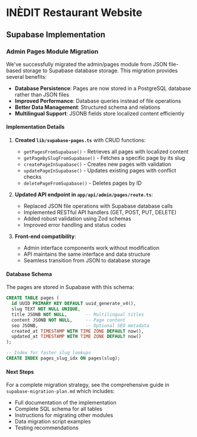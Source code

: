 # INÈDIT Restaurant Website

## Supabase Implementation

### Admin Pages Module Migration

We've successfully migrated the admin/pages module from JSON file-based storage to Supabase database storage. This migration provides several benefits:

- **Database Persistence**: Pages are now stored in a PostgreSQL database rather than JSON files
- **Improved Performance**: Database queries instead of file operations
- **Better Data Management**: Structured schema and relations
- **Multilingual Support**: JSONB fields store localized content efficiently

#### Implementation Details

1. **Created `lib/supabase-pages.ts`** with CRUD functions:
   - `getPagesFromSupabase()` - Retrieves all pages with localized content
   - `getPageBySlugFromSupabase()` - Fetches a specific page by its slug
   - `createPageInSupabase()` - Creates new pages with validation
   - `updatePageInSupabase()` - Updates existing pages with conflict checks
   - `deletePageFromSupabase()` - Deletes pages by ID

2. **Updated API endpoint in `app/api/admin/pages/route.ts`**:
   - Replaced JSON file operations with Supabase database calls
   - Implemented RESTful API handlers (GET, POST, PUT, DELETE)
   - Added robust validation using Zod schemas
   - Improved error handling and status codes

3. **Front-end compatibility**:
   - Admin interface components work without modification
   - API maintains the same interface and data structure
   - Seamless transition from JSON to database storage

#### Database Schema

The pages are stored in Supabase with this schema:

```sql
CREATE TABLE pages (
  id UUID PRIMARY KEY DEFAULT uuid_generate_v4(),
  slug TEXT NOT NULL UNIQUE,
  title JSONB NOT NULL,       -- Multilingual titles
  content JSONB NOT NULL,     -- Page content
  seo JSONB,                  -- Optional SEO metadata
  created_at TIMESTAMP WITH TIME ZONE DEFAULT now(),
  updated_at TIMESTAMP WITH TIME ZONE DEFAULT now()
);

-- Index for faster slug lookups
CREATE INDEX pages_slug_idx ON pages(slug);
```

#### Next Steps

For a complete migration strategy, see the comprehensive guide in `supabase-migration-plan.md` which includes:

- Full documentation of the implementation
- Complete SQL schema for all tables
- Instructions for migrating other modules
- Data migration script examples
- Testing recommendations

